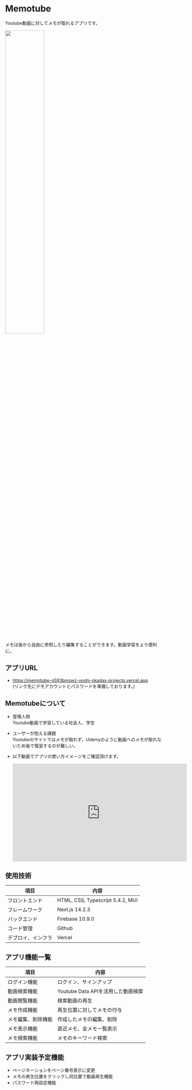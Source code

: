 # Memotube
Youtube動画に対してメモが取れるアプリです。  

<img src="https://github.com/yosh-25/memotube/assets/131498137/556c935c-45ba-4422-90f7-56aed2fc0f52" width="50%">  

メモは後から自由に参照したり編集することができます。動画学習をより便利に。  

## アプリURL
- https://memotube-q593bmswz-yoshi-okadas-projects.vercel.app  
(リンク先にデモアカウントとパスワードを準備しております。)

## Memotubeについて
- 登場人物  
  Youtube動画で学習している社会人、学生

- ユーザーが抱える課題  
  Youtubeのサイトではメモが取れず、Udemyのように動画へのメモが取れないため後で復習するのが難しい。

- 以下動画でアプリの使い方イメージをご確認頂けます。
  <center>
    <iframe width="560" height="315" src="https://www.youtube.com/embed/GOebZ7Lh9z8" frameborder="0" allow="accelerometer; autoplay; clipboard-write; encrypted-media; gyroscope; picture-in-picture" allowfullscreen></iframe>
  </center>

## 使用技術
| 項目 | 内容 |
| ------------ | --------------------------------------------------------- |
| フロントエンド| HTML, CSS, Typescript 5.4.2, MUI |
| フレームワーク| Next.js 14.2.3 |
| バックエンド| Firebase 10.9.0 |
| コード管理| Github |
| デプロイ、インフラ| Vercel |

## アプリ機能一覧
| 項目 | 内容 |
|-----------|------------|
| ログイン機能 |  ログイン、サインアップ | 
| 動画検索機能| Youtube Data APIを活用した動画検索|
| 動画閲覧機能| 検索動画の再生|
| メモ作成機能| 再生位置に対してメモの付与|
| メモ編集、削除機能| 作成したメモの編集、削除|
| メモ表示機能| 直近メモ、全メモ一覧表示|
|メモ検索機能|メモのキーワード検索|

## アプリ実装予定機能
- ページネーションをページ番号表示に変更
- メモの再生位置をクリックし同位置で動画再生機能
- パスワード再設定機能

